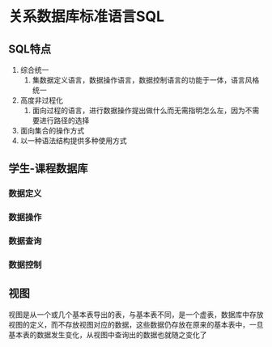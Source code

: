 # 关系数据库标准语言SQL

## SQL特点
1. 综合统一
   1. 集数据定义语言，数据操作语言，数据控制语言的功能于一体，语言风格统一
2. 高度非过程化
   1. 面向过程的语言，进行数据操作提出做什么而无需指明怎么左，因为不需要进行路径的选择
3. 面向集合的操作方式
4. 以一种语法结构提供多种使用方式

## 学生-课程数据库

### 数据定义

### 数据操作

### 数据查询

### 数据控制

## 视图
视图是从一个或几个基本表导出的表，与基本表不同，是一个虚表，数据库中存放视图的定义，而不存放视图对应的数据，这些数据仍存放在原来的基本表中，一旦基本表的数据发生变化，从视图中查询出的数据也就随之变化了